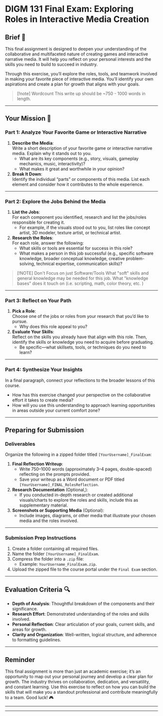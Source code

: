 # DIGM 131 Final Exam: Exploring Roles in Interactive Media Creation

## Brief 💼

This final assignment is designed to deepen your understanding of the collaborative and multifaceted nature of creating games and interactive narrative media. It will help you reflect on your personal interests and the skills you need to build to succeed in industry.

Through this exercise, you’ll explore the roles, tools, and teamwork involved in making your favorite piece of interactive media. You’ll identify your own aspirations and create a plan for growth that aligns with your goals.


> [!note] Wordcount
> This write up should be ~750 - 1000 words in length.


---

## Your Mission 🎯

### Part 1: Analyze Your Favorite Game or Interactive Narrative

1. **Describe the Media**:  
    Write a short description of your favorite game or interactive narrative media. Explain why it stands out to you.
    - What are its key components (e.g., story, visuals, gameplay mechanics, music, interactivity)?
    - What makes it great and worthwhile in your opinion?
2. **Break It Down**:  
    Identify the individual “parts” or components of this media. List each element and consider how it contributes to the whole experience.
    

---

### Part 2: Explore the Jobs Behind the Media

1. **List the Jobs**:  
    For each component you identified, research and list the jobs/roles responsible for creating it.
    - For example, if the visuals stood out to you, list roles like concept artist, 3D modeler, texture artist, or technical artist.
2. **Research the Roles**:  
    For each role, answer the following:
    - What skills or tools are essential for success in this role?
    - What makes a person in this job successful (e.g., specific software knowledge, broader conceptual knowledge, creative problem-solving, technical expertise, communication skills)?

> [!NOTE] Don't Focus on just Software/Tools
>         What "soft" skills and general knowledge may be needed for this job.
>         What "knowledge bases" does it touch on (i.e. scripting, math, color theory, etc. )

---

### Part 3: Reflect on Your Path

1. **Pick a Role**:  
    Choose one of the jobs or roles from your research that you’d like to pursue.
    - Why does this role appeal to you?
2. **Evaluate Your Skills**:  
    Reflect on the skills you already have that align with this role. Then, identify the skills or knowledge you need to acquire before graduating.
    - Be specific—what skillsets, tools, or techniques do you need to learn?

---

### Part 4: Synthesize Your Insights

In a final paragraph, connect your reflections to the broader lessons of this course.
- How has this exercise changed your perspective on the collaborative effort it takes to create media?
- How will you use this understanding to approach learning opportunities in areas outside your current comfort zone?

---

## Preparing for **Submission**

### **Deliverables**

Organize the following in a zipped folder titled `[YourUsername]_FinalExam`:
1. **Final Reflection Writeup**:
    - Write 750–1000 words (approximately 3–4 pages, double-spaced) reflecting on the prompts provided.
    - Save your writeup as a Word document or PDF titled `[YourUsername]_FINAL_RolesReflection`.
2. **Research Documentation** (Optional,):
    - If you conducted in-depth research or created additional visuals/charts to explore the roles and skills, include this as supplementary material.
3. **Screenshots or Supporting Media** (Optional):
    - Include images, diagrams, or other media that illustrate your chosen media and the roles involved.

---

### **Submission Prep Instructions**

1. Create a folder containing all required files.
2. Name the folder `[YourUsername]_FinalExam`.
3. Compress the folder into a `.zip` file:
    - Example: `YourUsername_FinalExam.zip`.
4. Upload the zipped file to the course portal under the `Final Exam` section.

---

## Evaluation Criteria 🔍

- **Depth of Analysis**: Thoughtful breakdown of the components and their significance.
- **Research Effort**: Demonstrated understanding of the roles and skills involved.
- **Personal Reflection**: Clear articulation of your goals, current skills, and areas for growth.
- **Clarity and Organization**: Well-written, logical structure, and adherence to formatting guidelines.

---

## Reminder

This final assignment is more than just an academic exercise; it’s an opportunity to map out your personal journey and develop a clear plan for growth. The industry thrives on collaboration, dedication, and versatility, and constant learning. Use this exercise to reflect on how you can build the skills that will make you a standout professional and contribute meaningfully to a team.  Good luck! 🎮

---
---